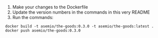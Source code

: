 1. Make your changes to the Dockerfile
2. Update the version numbers in the commands in this very README
3. Run the commands:

```
docker build -t asemio/the-goods:0.3.0 -t asemio/the-goods:latest .
docker push asemio/the-goods:0.3.0
```
